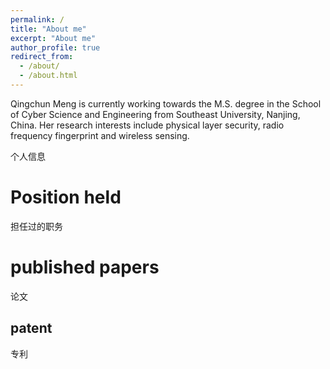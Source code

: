 ```yaml
---
permalink: /
title: "About me"
excerpt: "About me"
author_profile: true
redirect_from: 
  - /about/
  - /about.html
---
```


Qingchun Meng  is currently working towards the M.S. degree in the School of Cyber Science and Engineering from Southeast University, Nanjing, China. Her research interests include physical layer security, radio frequency fingerprint and wireless sensing.

个人信息

Position held
======
担任过的职务


published papers
======
论文



patent
------
专利




